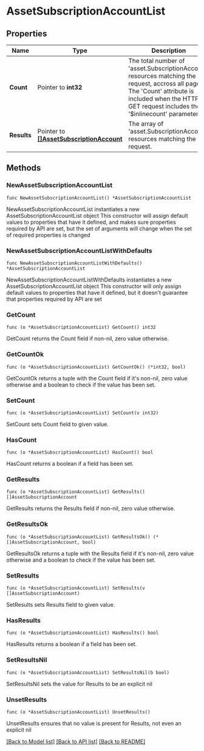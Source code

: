 # AssetSubscriptionAccountList

## Properties

Name | Type | Description | Notes
------------ | ------------- | ------------- | -------------
**Count** | Pointer to **int32** | The total number of &#39;asset.SubscriptionAccount&#39; resources matching the request, accross all pages. The &#39;Count&#39; attribute is included when the HTTP GET request includes the &#39;$inlinecount&#39; parameter. | [optional] 
**Results** | Pointer to [**[]AssetSubscriptionAccount**](AssetSubscriptionAccount.md) | The array of &#39;asset.SubscriptionAccount&#39; resources matching the request. | [optional] 

## Methods

### NewAssetSubscriptionAccountList

`func NewAssetSubscriptionAccountList() *AssetSubscriptionAccountList`

NewAssetSubscriptionAccountList instantiates a new AssetSubscriptionAccountList object
This constructor will assign default values to properties that have it defined,
and makes sure properties required by API are set, but the set of arguments
will change when the set of required properties is changed

### NewAssetSubscriptionAccountListWithDefaults

`func NewAssetSubscriptionAccountListWithDefaults() *AssetSubscriptionAccountList`

NewAssetSubscriptionAccountListWithDefaults instantiates a new AssetSubscriptionAccountList object
This constructor will only assign default values to properties that have it defined,
but it doesn't guarantee that properties required by API are set

### GetCount

`func (o *AssetSubscriptionAccountList) GetCount() int32`

GetCount returns the Count field if non-nil, zero value otherwise.

### GetCountOk

`func (o *AssetSubscriptionAccountList) GetCountOk() (*int32, bool)`

GetCountOk returns a tuple with the Count field if it's non-nil, zero value otherwise
and a boolean to check if the value has been set.

### SetCount

`func (o *AssetSubscriptionAccountList) SetCount(v int32)`

SetCount sets Count field to given value.

### HasCount

`func (o *AssetSubscriptionAccountList) HasCount() bool`

HasCount returns a boolean if a field has been set.

### GetResults

`func (o *AssetSubscriptionAccountList) GetResults() []AssetSubscriptionAccount`

GetResults returns the Results field if non-nil, zero value otherwise.

### GetResultsOk

`func (o *AssetSubscriptionAccountList) GetResultsOk() (*[]AssetSubscriptionAccount, bool)`

GetResultsOk returns a tuple with the Results field if it's non-nil, zero value otherwise
and a boolean to check if the value has been set.

### SetResults

`func (o *AssetSubscriptionAccountList) SetResults(v []AssetSubscriptionAccount)`

SetResults sets Results field to given value.

### HasResults

`func (o *AssetSubscriptionAccountList) HasResults() bool`

HasResults returns a boolean if a field has been set.

### SetResultsNil

`func (o *AssetSubscriptionAccountList) SetResultsNil(b bool)`

 SetResultsNil sets the value for Results to be an explicit nil

### UnsetResults
`func (o *AssetSubscriptionAccountList) UnsetResults()`

UnsetResults ensures that no value is present for Results, not even an explicit nil

[[Back to Model list]](../README.md#documentation-for-models) [[Back to API list]](../README.md#documentation-for-api-endpoints) [[Back to README]](../README.md)


